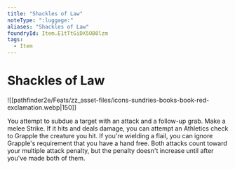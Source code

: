 ```yaml
---
title: "Shackles of Law"
noteType: ":luggage:"
aliases: "Shackles of Law"
foundryId: Item.E1tTtGiDX5OB0lzm
tags:
  - Item
---
```


# Shackles of Law
![[pathfinder2e/Feats/zz_asset-files/icons-sundries-books-book-red-exclamation.webp|150]]

You attempt to subdue a target with an attack and a follow-up grab. Make a melee Strike. If it hits and deals damage, you can attempt an Athletics check to Grapple the creature you hit. If you're wielding a flail, you can ignore Grapple's requirement that you have a hand free. Both attacks count toward your multiple attack penalty, but the penalty doesn't increase until after you've made both of them.
